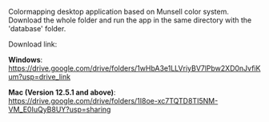 Colormapping desktop application based on Munsell color system. Download the whole folder and run the app in the same directory with the 'database' folder.

Download link:

**Windows**:
https://drive.google.com/drive/folders/1wHbA3e1LLVriyBV7lPbw2XD0nJvfiKum?usp=drive_link

**Mac (Version 12.5.1 and above)**:
https://drive.google.com/drive/folders/1I8oe-xc7TQTD8TI5NM-VM_E0IuQyB8UY?usp=sharing
